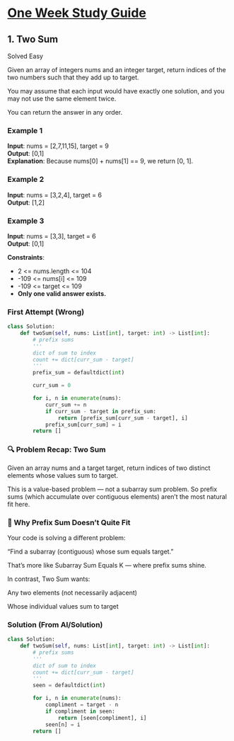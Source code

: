 # [One Week Study Guide](../../readme.md)

## 1. Two Sum

Solved
Easy

Given an array of integers nums and an integer target, return indices of the two numbers such that they add up to target.

You may assume that each input would have exactly one solution, and you may not use the same element twice.

You can return the answer in any order.

### Example 1

**Input**: nums = [2,7,11,15], target = 9  
**Output**: [0,1]  
**Explanation**: Because nums[0] + nums[1] == 9, we return [0, 1].

### Example 2

**Input**: nums = [3,2,4], target = 6  
**Output**: [1,2]

### Example 3

**Input**: nums = [3,3], target = 6  
**Output**: [0,1]

**Constraints**:

- 2 <= nums.length <= 104
- -109 <= nums[i] <= 109
- -109 <= target <= 109
- **Only one valid answer exists.**

### First Attempt (Wrong)

```Python
class Solution:
    def twoSum(self, nums: List[int], target: int) -> List[int]:
        # prefix sums
        '''
        dict of sum to index
        count += dict[curr_sum - target]
        '''
        prefix_sum = defaultdict(int)

        curr_sum = 0

        for i, n in enumerate(nums):
            curr_sum += n
            if curr_sum - target in prefix_sum:
                return [prefix_sum[curr_sum - target], i]
            prefix_sum[curr_sum] = i
        return []
```

### 🔍 Problem Recap: Two Sum

Given an array nums and a target target, return indices of two distinct elements whose values sum to target.

This is a value-based problem — not a subarray sum problem. So prefix sums (which accumulate over contiguous elements) aren’t the most natural fit here.

### 🧠 Why Prefix Sum Doesn’t Quite Fit

Your code is solving a different problem:

“Find a subarray (contiguous) whose sum equals target.”

That’s more like Subarray Sum Equals K — where prefix sums shine.

In contrast, Two Sum wants:

Any two elements (not necessarily adjacent)

Whose individual values sum to target

### Solution (From AI/Solution)

```Python
class Solution:
    def twoSum(self, nums: List[int], target: int) -> List[int]:
        # prefix sums
        '''
        dict of sum to index
        count += dict[curr_sum - target]
        '''
        seen = defaultdict(int)

        for i, n in enumerate(nums):
            compliment = target - n
            if compliment in seen:
                return [seen[compliment], i]
            seen[n] = i
        return []
```
